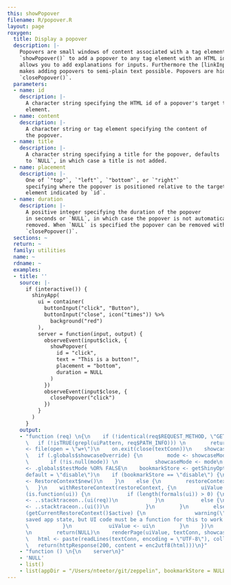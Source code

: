 ```yaml
---
this: showPopover
filename: R/popover.R
layout: page
roxygen:
  title: Display a popover
  description: |-
    Popovers are small windows of content associated with a tag element. Use
    `showPopover()` to add a popover to any tag element with an HTML id. This
    allows you to add explanations for inputs. Furthermore the [linkInput()](/yonder/0.0.5/linkInput().html)
    makes adding popovers to semi-plain text possible. Popovers are hidden with
    `closePopover()`.
  parameters:
  - name: id
    description: |-
      A character string specifying the HTML id of a popover's target tag
      element.
  - name: content
    description: |-
      A character string or tag element specifying the content of
      the popover.
  - name: title
    description: |-
      A character string specifying a title for the popover, defaults
      to `NULL`, in which case a title is not added.
  - name: placement
    description: |-
      One of `"top"`, `"left"`, `"bottom"`, or `"right"`
      specifying where the popover is positioned relative to the target tag
      element indicated by `id`.
  - name: duration
    description: |-
      A positive integer specifying the duration of the popover
      in seconds or `NULL`, in which case the popover is not automatically
      removed. When `NULL` is specified the popover can be removed with
      `closePopover()`.
  sections: ~
  return: ~
  family: utilities
  name: ~
  rdname: ~
  examples:
  - title: ''
    source: |-
      if (interactive()) {
        shinyApp(
          ui = container(
            buttonInput("click", "Button"),
            buttonInput("close", icon("times")) %>%
              background("red")
          ),
          server = function(input, output) {
            observeEvent(input$click, {
              showPopover(
                id = "click",
                text = "This is a button!",
                placement = "bottom",
                duration = NULL
              )
            })
            observeEvent(input$close, {
              closePopover("click")
            })
          }
        )
      }
    output:
    - "function (req) \n{\n    if (!identical(req$REQUEST_METHOD, \"GET\")) \n        return(NULL)\n
      \   if (!isTRUE(grepl(uiPattern, req$PATH_INFO))) \n        return(NULL)\n    textConn
      <- file(open = \"w+\")\n    on.exit(close(textConn))\n    showcaseMode <- .globals$showcaseDefault\n
      \   if (.globals$showcaseOverride) {\n        mode <- showcaseModeOfReq(req)\n
      \       if (!is.null(mode)) \n            showcaseMode <- mode\n    }\n    testMode
      <- .globals$testMode %OR% FALSE\n    bookmarkStore <- getShinyOption(\"bookmarkStore\",
      default = \"disable\")\n    if (bookmarkStore == \"disable\") {\n        restoreContext
      <- RestoreContext$new()\n    }\n    else {\n        restoreContext <- RestoreContext$new(req$QUERY_STRING)\n
      \   }\n    withRestoreContext(restoreContext, {\n        uiValue <- NULL\n        if
      (is.function(ui)) {\n            if (length(formals(ui)) > 0) {\n                uiValue
      <- ..stacktraceon..(ui(req))\n            }\n            else {\n                uiValue
      <- ..stacktraceon..(ui())\n            }\n        }\n        else {\n            if
      (getCurrentRestoreContext()$active) {\n                warning(\"Trying to restore
      saved app state, but UI code must be a function for this to work! See ?enableBookmarking\")\n
      \           }\n            uiValue <- ui\n        }\n    })\n    if (is.null(uiValue))
      \n        return(NULL)\n    renderPage(uiValue, textConn, showcaseMode, testMode)\n
      \   html <- paste(readLines(textConn, encoding = \"UTF-8\"), collapse = \"\\n\")\n
      \   return(httpResponse(200, content = enc2utf8(html)))\n}"
    - "function () \n{\n    server\n}"
    - 'NULL'
    - list()
    - list(appDir = "/Users/nteetor/git/zeppelin", bookmarkStore = NULL)
---
```

